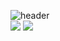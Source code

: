 ![header](https://capsule-render.vercel.app/api?type=waving&color=FFFF33&height=180&section=header&text=Doyeop&fontAlign=85&fontAlignY=35&fontColor=#dd9933&fontSize=90) <br>
<a href="https://doyeop.com/" target="_blank"><img src="https://img.shields.io/badge/Blog-lightgrey?style=flat-square&logo=Blogger&logoColor=white"/></a>
<a href="https://www.instagram.com/ehduq/" target="_blank"><img src="https://img.shields.io/badge/Insta-lightgrey?style=flat-square&logo=Instagram&logoColor=white"/></a>
